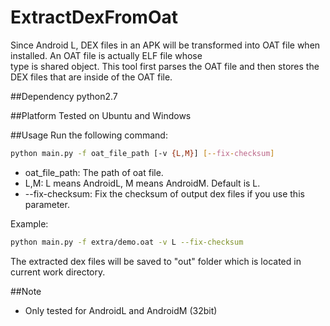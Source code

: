 # ExtractDexFromOat
Since Android L, DEX files in an APK will be transformed into OAT file when installed. An OAT file is actually ELF file whose <br>
type is shared object. This tool first parses the OAT file and then stores the DEX files that are inside of the OAT file.

##Dependency
python2.7 <br>

##Platform
Tested on Ubuntu and Windows<br>

##Usage
Run the following command:<br>
```Bash
python main.py -f oat_file_path [-v {L,M}] [--fix-checksum]
```
* oat_file_path: The path of oat file.
* L,M: L means AndroidL, M means AndroidM. Default is L.
* --fix-checksum: Fix the checksum of output dex files if you use this parameter.

Example:<br>
```Bash
python main.py -f extra/demo.oat -v L --fix-checksum
```

The extracted dex files will be saved to "out" folder which is located in current work directory.

##Note
* Only tested for AndroidL and AndroidM (32bit)
